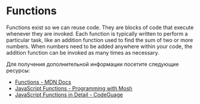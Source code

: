 # Functions

Functions exist so we can reuse code. They are blocks of code that execute whenever they are invoked. Each function is typically written to perform a particular task, like an addition function used to find the sum of two or more numbers. When numbers need to be added anywhere within your code, the addition function can be invoked as many times as necessary.

Для получения дополнительной информации посетите следующие ресурсы:

- [Functions - MDN Docs](https://developer.mozilla.org/en-US/docs/Web/JavaScript/Guide/Functions)
- [JavaScript Functions - Programming with Mosh](https://youtu.be/N8ap4k_1QEQ)
- [JavaScript Functions in Detail - CodeGuage](https://www.codeguage.com/courses/js/functions-basics)
